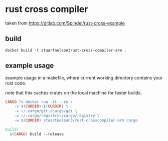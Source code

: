 # rust cross compiler

taken from https://gitlab.com/Spindel/rust-cross-example

## build

```
docker build -t stuartnelson3rust-cross-compiler-arm .
```

## example usage

example usage in a makefile, where current working directory contains your rust code.

note that this caches crates on the local machine for faster builds.

```makefile
CARGO ?= docker run -it --rm \
	-v $(CURDIR):$(CURDIR) \
	-v ~/.cargo/git:/cargo/git \
	-v ~/.cargo/registry:/cargo/registry \
	-w $(CURDIR) stuartnelson3/rust-crosscompiler-arm cargo

build:
  $(CARGO) build --release
```
